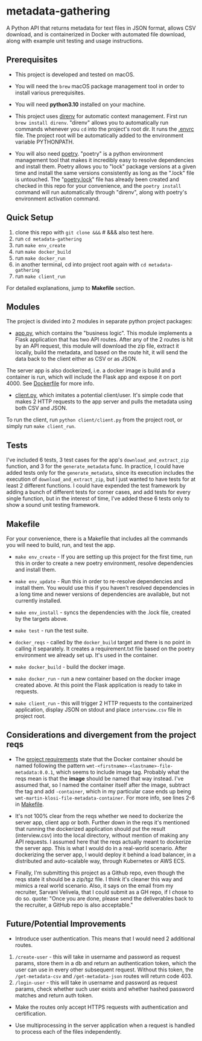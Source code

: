 # metadata-gathering

A Python API that returns metadata for text files in JSON format, allows CSV download, and is containerized in Docker with automated file download, along with example unit testing and usage instructions.

## Prerequisites 

* This project is developed and tested on macOS.

* You will need the `brew` macOS package management tool in order to install various prerequisites.

* You will need **python3.10** installed on your machine.

* This project uses [direnv](https://direnv.net/) for automatic context management. First run `brew install direnv`. "direnv" allows you to automatically run commands whenever you `cd` into the project's root dir. It runs the [.envrc](.envrc) file. The project root will be automatically added to the environment variable PYTHONPATH.

* You will also need [poetry](https://python-poetry.org/). "poetry" is a python environment management tool that makes it incredibly easy to resolve dependencies and install them. Poetry allows you to "lock" package versions at a given time and install the same versions consistently as long as the ".lock" file is untouched. The "[poetry.lock](poetry.lock)" file has already been created and checked in this repo for your convenience, and the `poetry install` command will run automatically through "direnv", along with poetry's environment activation command.

## Quick Setup

1. clone this repo with `git clone &&&`    # &&& also test here.
2. run `cd metadata-gathering`
3. run `make env_create`
4. run `make docker_build`
5. run `make docker_run`
6. in another terminal, cd into project root again with `cd metadata-gathering`
7. run `make client_run`

For detailed explanations, jump to **Makefile** section.

## Modules

The project is divided into 2 modules in separate python project packages: 

* [app.py](server/app.py), which contains the "business logic". This module implements a Flask application that has two API routes. After any of the 2 routes is hit by an API request, this module will download the zip file, extract it locally, build the metadata, and based on the route hit, it will send the data back to the client either as CSV or as JSON. 

The server app is also dockerized, i.e. a docker image is build and a container is run, which will include the Flask app and expose it on port 4000. See [Dockerfile](Dockerfile) for more info.

* [client.py](client/client.py), which imitates a potential client/user. It's simple code that makes 2 HTTP requests to the app server and pulls the metadata using both CSV and JSON.

To run the client, run `python client/client.py` from the project root, or simply run `make client_run`.

## Tests

I've included 6 tests, 3 test cases for the app's `download_and_extract_zip` function, and 3 for the `generate_metadata` func. In practice, I could have added tests only for the `generate_metadata`, since its execution includes the execution of `download_and_extract_zip`, but I just wanted to have tests for at least 2 different functions. I could have expended the test framework by adding a bunch of different tests for corner cases, and add tests for every single function, but in the interest of time, I've added these 6 tests only to show a sound unit testing framework.

## Makefile

For your convenience, there is a Makefile that includes all the commands you will need to build, run, and test the app.

* `make env_create` - If you are setting up this project for the first time, run this in order to create a new poetry environment, resolve dependencies and install them.

* `make env_update` - Run this in order to re-resolve dependencies and install them. You would use this if you haven't resolved dependencies in a long time and newer versions of dependencies are available, but not currently installed.

* `make env_install` - syncs the dependencies with the .lock file, created by the targets above.

* `make test` - run the test suite.

* `docker_reqs` - called by the `docker_build` target and there is no point in calling it separately. It creates a requirement.txt file based on the poetry environment we already set up. It's used in the container.

* `make docker_build` - build the docker image.

* `make docker_run` - run a new container based on the docker image created above. At this point the Flask application is ready to take in requests.

* `make client_run` - this will trigger 2 HTTP requests to the containerized application, display JSON on stdout and place `interview.csv` file in project root.

## Considerations and divergement from the project reqs

* The [project requirements](https://gist.github.com/BrainMonkey/538bce394963eef23f862b33d885dcce) state that the Docker container should be named following the pattern `wmt-<firstname>-<lastname>-file-metadata:0.0.1`, which seems to include image tag. Probably what the reqs mean is that the **image** should be named that way instead. I've assumed that, so I named the container itself after the image, subtract the tag and add `-container`, which in my particular case ends up being `wmt-martin-klosi-file-metadata-container`. For more info, see lines 2-6 in [Makefile](Makefile).

* It's not 100% clear from the reqs whether we need to dockerize the server app, client app or both. Further down in the reqs it's mentioned that running the dockerized application should put the result (interview.csv) into the local directory, without mention of making any API requests. I assumed here that the reqs actually meant to dockerize the server app. This is what I would do in a real-world scenario. After dockerizing the server app, I would deploy it behind a load balancer, in a distributed and auto-scalable way, through Kubernetes or AWS ECS.

* Finally, I'm submitting this project as a Github repo, even though the reqs state it should be a zip/tgz file. I think it's cleaner this way and mimics a real world scenario. Also, it says on the email from my recruiter, Sarvani Velivela, that I could submit as a GH repo, if I chose to do so. quote: "Once you are done, please send the deliverables back to the recruiter, a GitHub repo is also acceptable."

## Future/Potential Improvements

* Introduce user authentication. This means that I would need 2 additional routes. 
1. `/create-user` - this will take in username and password as request params, store them in a db and return an authentication token, which the user can use in every other subsequent request. Without this token, the `/get-metadata-csv` and `/get-metadata-json` routes will return code 403.
2. `/login-user` - this will take in username and password as request params, check whether such user exists and whether hashed password matches and return auth token. 

* Make the routes only accept HTTPS requests with authentication and certification.

* Use multiprocessing in the server application when a request is handled to process each of the files independently.
